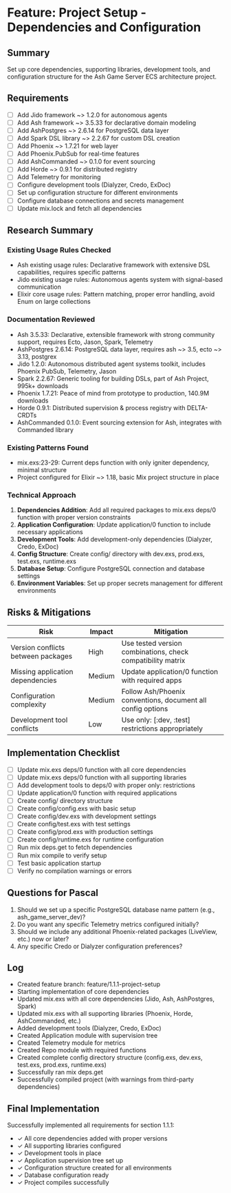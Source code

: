 # Feature: Project Setup - Dependencies and Configuration

## Summary
Set up core dependencies, supporting libraries, development tools, and configuration structure for the Ash Game Server ECS architecture project.

## Requirements
- [ ] Add Jido framework ~> 1.2.0 for autonomous agents
- [ ] Add Ash framework ~> 3.5.33 for declarative domain modeling  
- [ ] Add AshPostgres ~> 2.6.14 for PostgreSQL data layer
- [ ] Add Spark DSL library ~> 2.2.67 for custom DSL creation
- [ ] Add Phoenix ~> 1.7.21 for web layer
- [ ] Add Phoenix.PubSub for real-time features
- [ ] Add AshCommanded ~> 0.1.0 for event sourcing
- [ ] Add Horde ~> 0.9.1 for distributed registry
- [ ] Add Telemetry for monitoring
- [ ] Configure development tools (Dialyzer, Credo, ExDoc)
- [ ] Set up configuration structure for different environments
- [ ] Configure database connections and secrets management
- [ ] Update mix.lock and fetch all dependencies

## Research Summary
### Existing Usage Rules Checked
- Ash existing usage rules: Declarative framework with extensive DSL capabilities, requires specific patterns
- Jido existing usage rules: Autonomous agents system with signal-based communication
- Elixir core usage rules: Pattern matching, proper error handling, avoid Enum on large collections

### Documentation Reviewed
- Ash 3.5.33: Declarative, extensible framework with strong community support, requires Ecto, Jason, Spark, Telemetry
- AshPostgres 2.6.14: PostgreSQL data layer, requires ash ~> 3.5, ecto ~> 3.13, postgrex
- Jido 1.2.0: Autonomous distributed agent systems toolkit, includes Phoenix PubSub, Telemetry, Jason
- Spark 2.2.67: Generic tooling for building DSLs, part of Ash Project, 995k+ downloads
- Phoenix 1.7.21: Peace of mind from prototype to production, 140.9M downloads
- Horde 0.9.1: Distributed supervision & process registry with DELTA-CRDTs
- AshCommanded 0.1.0: Event sourcing extension for Ash, integrates with Commanded library

### Existing Patterns Found  
- mix.exs:23-29: Current deps function with only igniter dependency, minimal structure
- Project configured for Elixir ~> 1.18, basic Mix project structure in place

### Technical Approach
1. **Dependencies Addition**: Add all required packages to mix.exs deps/0 function with proper version constraints
2. **Application Configuration**: Update application/0 function to include necessary applications
3. **Development Tools**: Add development-only dependencies (Dialyzer, Credo, ExDoc) 
4. **Config Structure**: Create config/ directory with dev.exs, prod.exs, test.exs, runtime.exs
5. **Database Setup**: Configure PostgreSQL connection and database settings
6. **Environment Variables**: Set up proper secrets management for different environments

## Risks & Mitigations
| Risk | Impact | Mitigation |
|------|--------|------------|
| Version conflicts between packages | High | Use tested version combinations, check compatibility matrix |
| Missing application dependencies | Medium | Update application/0 function with required apps |
| Configuration complexity | Medium | Follow Ash/Phoenix conventions, document all config options |
| Development tool conflicts | Low | Use only: [:dev, :test] restrictions appropriately |

## Implementation Checklist
- [ ] Update mix.exs deps/0 function with all core dependencies
- [ ] Update mix.exs deps/0 function with all supporting libraries  
- [ ] Add development tools to deps/0 with proper only: restrictions
- [ ] Update application/0 function with required applications
- [ ] Create config/ directory structure
- [ ] Create config/config.exs with basic setup
- [ ] Create config/dev.exs with development settings
- [ ] Create config/test.exs with test settings
- [ ] Create config/prod.exs with production settings
- [ ] Create config/runtime.exs for runtime configuration
- [ ] Run mix deps.get to fetch dependencies
- [ ] Run mix compile to verify setup
- [ ] Test basic application startup
- [ ] Verify no compilation warnings or errors

## Questions for Pascal
1. Should we set up a specific PostgreSQL database name pattern (e.g., ash_game_server_dev)?
2. Do you want any specific Telemetry metrics configured initially?
3. Should we include any additional Phoenix-related packages (LiveView, etc.) now or later?
4. Any specific Credo or Dialyzer configuration preferences?

## Log
- Created feature branch: feature/1.1.1-project-setup
- Starting implementation of core dependencies
- Updated mix.exs with all core dependencies (Jido, Ash, AshPostgres, Spark)
- Updated mix.exs with all supporting libraries (Phoenix, Horde, AshCommanded, etc.)
- Added development tools (Dialyzer, Credo, ExDoc)
- Created Application module with supervision tree
- Created Telemetry module for metrics
- Created Repo module with required functions
- Created complete config directory structure (config.exs, dev.exs, test.exs, prod.exs, runtime.exs)
- Successfully ran mix deps.get
- Successfully compiled project (with warnings from third-party dependencies)

## Final Implementation
Successfully implemented all requirements for section 1.1.1:
- ✓ All core dependencies added with proper versions
- ✓ All supporting libraries configured
- ✓ Development tools in place
- ✓ Application supervision tree set up
- ✓ Configuration structure created for all environments
- ✓ Database configuration ready
- ✓ Project compiles successfully